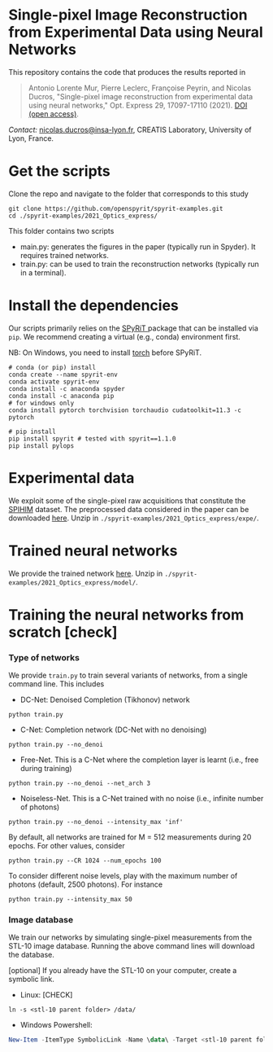# Single-pixel Image Reconstruction from Experimental Data using Neural Networks 

This repository contains the code that produces the results reported in

> Antonio Lorente Mur, Pierre Leclerc, Françoise Peyrin, and Nicolas Ducros, "Single-pixel image reconstruction from experimental data using neural networks," Opt. Express 29, 17097-17110 (2021). [DOI (open access)](https://doi.org/10.1364/OE.424228).

*Contact:* [nicolas.ducros@insa-lyon.fr](mailto:nicolas.ducros@insa-lyon.fr), CREATIS Laboratory, University of Lyon, France.

# Get the scripts

Clone the repo and navigate to the folder that corresponds to this study

```shell
git clone https://github.com/openspyrit/spyrit-examples.git
cd ./spyrit-examples/2021_Optics_express/
```

This folder contains two scripts

* main.py:  generates the figures in the paper  (typically run in Spyder). It requires trained networks.
* train.py: can be used to train the reconstruction networks (typically run in a terminal).

# Install the dependencies

Our scripts primarily relies on the [SPyRiT ](https://github.com/openspyrit/spyrit) package that can be installed via `pip`. We recommend creating a virtual (e.g., conda) environment first.

NB: On Windows, you need to install [torch](https://pytorch.org/get-started/locally/) before SPyRiT.

```shell
# conda (or pip) install
conda create --name spyrit-env
conda activate spyrit-env
conda install -c anaconda spyder 
conda install -c anaconda pip
# for windows only
conda install pytorch torchvision torchaudio cudatoolkit=11.3 -c pytorch

# pip install
pip install spyrit # tested with spyrit==1.1.0
pip install pylops
```

# Experimental data

We exploit some of the single-pixel raw acquisitions that constitute the [SPIHIM](https://github.com/openspyrit/spihim) dataset. The preprocessed data considered in the paper can be downloaded [here](https://www.creatis.insa-lyon.fr/~ducros/spyritexamples/2021_OpticsExpress/expe.zip). Unzip in `./spyrit-examples/2021_Optics_express/expe/`. 

# Trained neural networks

We provide the trained network [here](https://www.creatis.insa-lyon.fr/~ducros/spyritexamples/2021_OpticsExpress/model.zip). Unzip in `./spyrit-examples/2021_Optics_express/model/`. 

# Training the neural networks from scratch [check]

### Type of networks

We provide `train.py` to train several variants of networks, from a single command line. This includes

* DC-Net: Denoised Completion (Tikhonov) network

```shell
python train.py
```

* C-Net: Completion network (DC-Net with no denoising)

```shell
python train.py --no_denoi
```

* Free-Net. This is a C-Net where the completion layer is learnt (i.e., free during training)

```shell
python train.py --no_denoi --net_arch 3
```

* Noiseless-Net. This is a C-Net trained with no noise (i.e., infinite number of photons)

```shell
python train.py --no_denoi --intensity_max 'inf'
```

By default, all networks are trained for M = 512 measurements during 20 epochs. For other values, consider

```shell
python train.py --CR 1024 --num_epochs 100
```

To consider different noise levels, play with the maximum number of photons (default, 2500 photons). For instance

```shell
python train.py --intensity_max 50
```

### Image database

We train our networks by simulating single-pixel measurements from the STL-10 image database. Running the above command lines will download the database. 

[optional] If you already have the STL-10 on your computer, create a symbolic link.

* Linux: [CHECK]

```shell
ln -s <stl-10 parent folder> /data/ 
```

* Windows Powershell:

``` powershell
New-Item -ItemType SymbolicLink -Name \data\ -Target <stl-10 parent folder>
```

